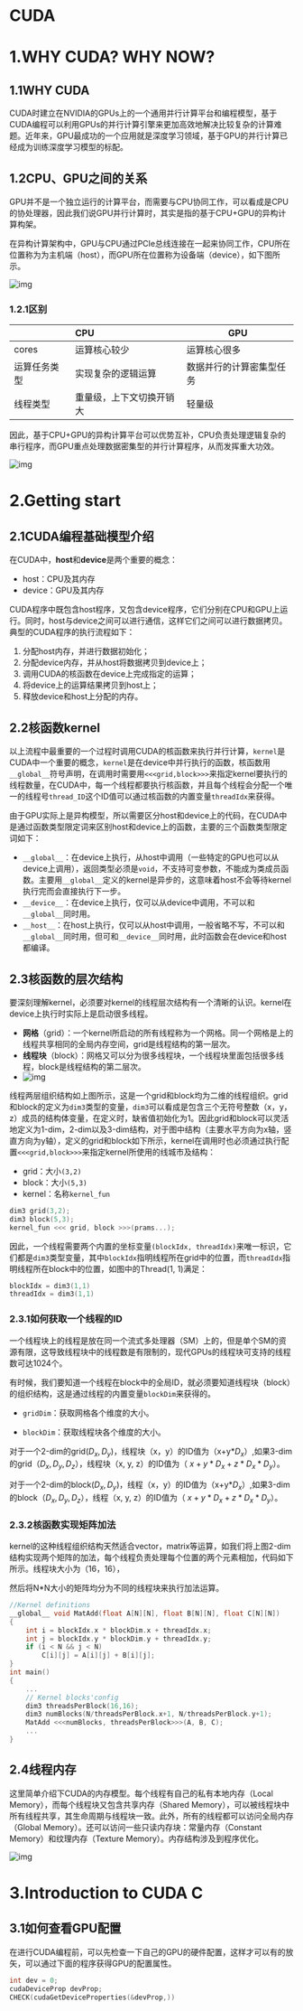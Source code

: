 # CUDA

# 1.WHY CUDA? WHY NOW?

## 1.1WHY CUDA

CUDA时建立在NVIDIA的GPUs上的一个通用并行计算平台和编程模型，基于CUDA编程可以利用GPUs的并行计算引擎来更加高效地解决比较复杂的计算难题。近年来，GPU最成功的一个应用就是深度学习领域，基于GPU的并行计算已经成为训练深度学习模型的标配。



## 1.2CPU、GPU之间的关系

GPU并不是一个独立运行的计算平台，而需要与CPU协同工作，可以看成是CPU的协处理器，因此我们说GPU并行计算时，其实是指的基于CPU+GPU的异构计算构架。	

在异构计算架构中，GPU与CPU通过PCIe总线连接在一起来协同工作，CPU所在位置称为为主机端（host），而GPU所在位置称为设备端（device），如下图所示。

![img](https://pic3.zhimg.com/80/v2-df49a98a67c5b8ce55f1a9afcf21d982_1440w.jpg)

### 1.2.1区别

|              | CPU                      | GPU                      |
| ------------ | :----------------------- | ------------------------ |
| cores        | 运算核心较少             | 运算核心很多             |
| 运算任务类型 | 实现复杂的逻辑运算       | 数据并行的计算密集型任务 |
| 线程类型     | 重量级，上下文切换开销大 | 轻量级                   |

​	因此，基于CPU+GPU的异构计算平台可以优势互补，CPU负责处理逻辑复杂的串行程序，而GPU重点处理数据密集型的并行计算程序，从而发挥重大功效。

![img](https://pic2.zhimg.com/80/v2-2959e07a36a8dc8f59280f53b43eb9d1_1440w.jpg)

# 2.Getting start

## 2.1CUDA编程基础模型介绍

在CUDA中，**host**和**device**是两个重要的概念：

- host：CPU及其内存
- device：GPU及其内存

CUDA程序中既包含host程序，又包含device程序，它们分别在CPU和GPU上运行。同时，host与device之间可以进行通信，这样它们之间可以进行数据拷贝。典型的CUDA程序的执行流程如下：

1. 分配host内存，并进行数据初始化；
2. 分配device内存，并从host将数据拷贝到device上；
3. 调用CUDA的核函数在device上完成指定的运算；
4. 将device上的运算结果拷贝到host上；
5. 释放device和host上分配的内存。

## 2.2核函数kernel

以上流程中最重要的一个过程时调用CUDA的核函数来执行并行计算，`kernel`是CUDA中一个重要的概念，`kernel`是在device中并行执行的函数，核函数用`__global__`符号声明，在调用时需要用`<<<grid,block>>>`来指定kernel要执行的线程数量，在CUDA中，每一个线程都要执行核函数，并且每个线程会分配一个唯一的线程号`thread_ID`这个ID值可以通过核函数的内置变量`threadIdx`来获得。

由于GPU实际上是异构模型，所以需要区分host和device上的代码，在CUDA中是通过函数类型限定词来区别host和device上的函数，主要的三个函数类型限定词如下：

- `__global__`：在device上执行，从host中调用（一些特定的GPU也可以从device上调用），返回类型必须是`void`，不支持可变参数，不能成为类成员函数。主要用`__global__`定义的kernel是异步的，这意味着host不会等待kernel执行完而会直接执行下一步。
- `__device__`：在device上执行，仅可以从device中调用，不可以和`__global__`同时用。
- `__host__`：在host上执行，仅可以从host中调用，一般省略不写，不可以和`__global__`同时用，但可和`__device__`同时用，此时函数会在device和host都编译。

## 2.3核函数的层次结构

要深刻理解kernel，必须要对kernel的线程层次结构有一个清晰的认识。kernel在device上执行时实际上是启动很多线程。

- **网格**（grid）：一个kernel所启动的所有线程称为一个网格。同一个网格是上的线程共享相同的全局内存空间，grid是线程结构的第一层次。
- **线程块**（block）：网格又可以分为很多线程块，一个线程块里面包括很多线程，block是线程结构的第二层次。
- ![img](https://pic1.zhimg.com/80/v2-aa6aa453ff39aa7078dde59b59b512d8_720w.jpg)



线程两层组织结构如上图所示，这是一个grid和block均为二维的线程组织。grid和block的定义为`dim3`类型的变量，`dim3`可以看成是包含三个无符号整数（x，y，z）成员的结构体变量，在定义时，缺省值初始化为1。因此grid和block可以灵活地定义为1-dim，2-dim以及3-dim结构，对于图中结构（主要水平方向为x轴，竖直方向为y轴），定义的grid和block如下所示，kernel在调用时也必须通过执行配置`<<<grid,block>>>`来指定kernel所使用的线城市及结构：

- grid：大小`(3,2)`
- block：大小`(5,3)`
- kernel：名称`kernel_fun`

```c++
dim3 grid(3,2);
dim3 block(5,3);
kernel_fun <<< grid, block >>>(prams...);
```

因此，一个线程需要两个内置的坐标变量`(blockIdx, threadIdx)`来唯一标识，它们都是`dim3`类型变量，其中`blockIdx`指明线程所在grid中的位置，而`threadIdx`指明线程所在block中的位置，如图中的Thread(1, 1)满足：

```c++
blockIdx = dim3(1,1)
threadIdx = dim3(1,1)
```

### 2.3.1如何获取一个线程的ID

一个线程块上的线程是放在同一个流式多处理器（SM）上的，但是单个SM的资源有限，这导致线程块中的线程数是有限制的，现代GPUs的线程块可支持的线程数可达1024个。

有时候，我们要知道一个线程在block中的全局ID，就必须要知道线程块（block）的组织结构，这是通过线程的内置变量`blockDim`来获得的。

- `gridDim`：获取网格各个维度的大小。

- `blockDim`：获取线程块各个维度的大小。

对于一个2-dim的grid$(D_x,D_y)$，线程块（x，y）的ID值为（x+y*$D_x$）,如果3-dim的grid（$D_x, D_y,D_z$），线程块（x, y, z）的ID值为（ $x+y * D_x + z*D_x*D_y$）。

对于一个2-dim的block$(D_x,D_y)$，线程（x，y）的ID值为（x+y*$D_x$）,如果3-dim的block（$D_x, D_y,D_z$），线程（x, y, z）的ID值为（ $x+y * D_x + z*D_x*D_y$）。

### 2.3.2核函数实现矩阵加法

kernel的这种线程组织结构天然适合vector，matrix等运算，如我们将上图2-dim结构实现两个矩阵的加法，每个线程负责处理每个位置的两个元素相加，代码如下所示。线程块大小为（16，16），

然后将N*N大小的矩阵均分为不同的线程块来执行加法运算。

```c++
//Kernel definitions
__global__ void MatAdd(float A[N][N], float B[N][N], float C[N][N]) 
{
	int i = blockIdx.x * blockDim.x + threadIdx.x;
	int j = blockIdx.y * blockDim.y + threadIdx.y;
    if (i < N && j < N)
        C[i][j] = A[i][j] + B[i][j];
}
int main()
{
	...
    // Kernel blocks'config
    dim3 threadsPerBlock(16,16);
    dim3 numBlocks(N/threadsPerBlock.x+1, N/threadsPerBlock.y+1);
    MatAdd <<<numBlocks, threadsPerBlock>>>(A, B, C);
    ...
}
```

## 2.4线程内存

这里简单介绍下CUDA的内存模型。每个线程有自己的私有本地内存（Local Memory），而每个线程块又包含共享内存（Shared Memory），可以被线程块中所有线程共享，其生命周期与线程块一致。此外，所有的线程都可以访问全局内存（Global Memory）。还可以访问一些只读内存块：常量内存（Constant Memory）和纹理内存（Texture Memory）。内存结构涉及到程序优化。

![img](https://pic2.zhimg.com/80/v2-6456af75530956da6bc5bab7418ff9e5_720w.jpg)

# 3.Introduction to CUDA C

## 3.1如何查看GPU配置

在进行CUDA编程前，可以先检查一下自己的GPU的硬件配置，这样才可以有的放矢，可以通过下面的程序获得GPU的配置属性。

```c++
int dev = 0;
cudaDeviceProp devProp;
CHECK(cudaGetDeviceProperties(&devProp,))
```

